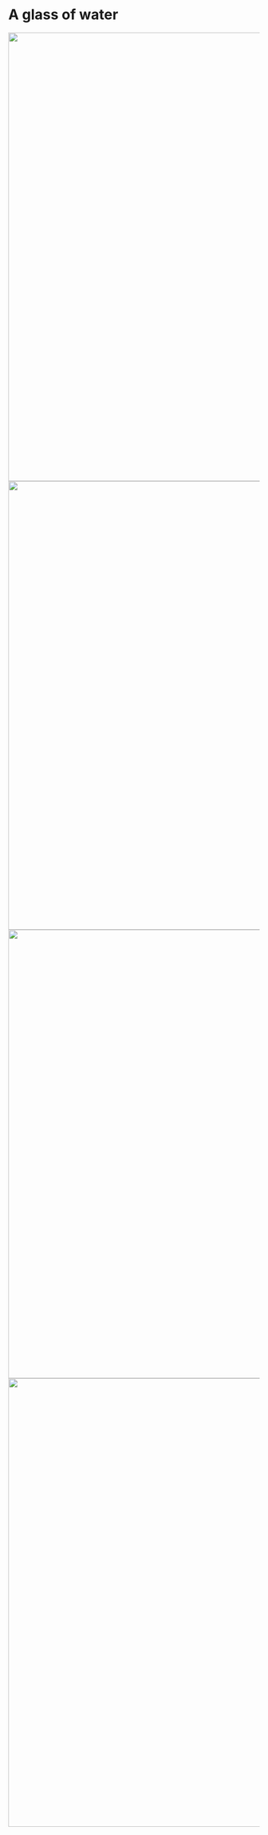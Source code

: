 # <a herf="https://17clouds.github.io/root/"> A glass of water </a>
<img src="https://github.com/17clouds/freelance/blob/c0906f4cd30528a9536725608a2f120cca4861d4/root/readme_img_agof/1.png" width="900">
<img src="https://github.com/17clouds/freelance/blob/c0906f4cd30528a9536725608a2f120cca4861d4/root/readme_img_agof/2.png" width="900">
<img src="https://github.com/17clouds/freelance/blob/c0906f4cd30528a9536725608a2f120cca4861d4/root/readme_img_agof/3.png" width="900">
<img src="https://github.com/17clouds/freelance/blob/c0906f4cd30528a9536725608a2f120cca4861d4/root/readme_img_agof/4.png" width="900">
